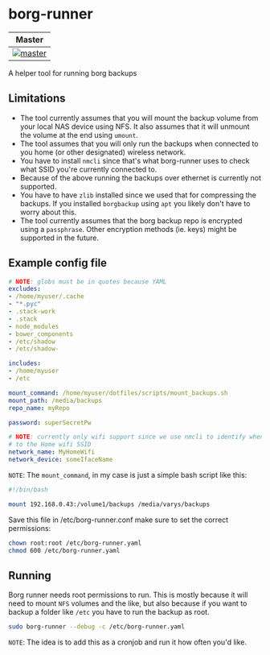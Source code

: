 # borg-runner

| Master |
| -------|
| [![master](https://travis-ci.org/denibertovic/borg-runner.svg?branch=master)](https://travis-ci.org/denibertovic/borg-runner) |

A helper tool for running borg backups

## Limitations

* The tool currently assumes that you will mount the backup volume from your local NAS device using
  NFS. It also assumes that it will unmount the volume at the end using `umount`.
* The tool assumes that you will only run the backups when connected to you home (or other designated) wireless
  network.
* You have to install `nmcli` since that's what borg-runner uses to check what SSID you're currently
  connected to.
* Because of the above running the backups over ethernet is currently not supported.
* You have to have `zlib` installed since we used that for compressing the backups. If you installed
  `borgbackup` using `apt` you likely don't have to worry about this.
* The tool currently assumes that the borg backup repo is encrypted using a `passphrase`. Other encryption
  methods (ie. keys) might be supported in the future.

## Example config file

```yaml
# NOTE: globs must be in quotes because YAML
excludes:
- /home/myuser/.cache
- "*.pyc"
- .stack-work
- .stack
- node_modules
- bower_components
- /etc/shadow
- /etc/shadow-

includes:
- /home/myuser
- /etc

mount_command: /home/myuser/dotfiles/scripts/mount_backups.sh
mount_path: /media/backups
repo_name: myRepo

password: superSecretPw

# NOTE: currently only wifi support since we use nmcli to identify when we're connected
# to the Home wifi SSID
network_name: MyHomeWifi
network_device: someIfaceName
```

`NOTE`: The `mount_command`, in my case is just a simple bash script like this:

```bash
#!/bin/bash

mount 192.168.0.43:/volume1/backups /media/varys/backups

```

Save this file in /etc/borg-runner.conf make sure to set the correct permissions:


```bash
chown root:root /etc/borg-runner.yaml
chmod 600 /etc/borg-runner.yaml
```

## Running

Borg runner needs root permissions to run. This is mostly because it will need to mount `NFS` volumes and the like, but
also because if you want to backup a folder like `/etc` you have to run the backup as root.

```bash
sudo borg-runner --debug -c /etc/borg-runner.yaml
```

`NOTE`: The idea is to add this as a cronjob and run it how often you'd like.
